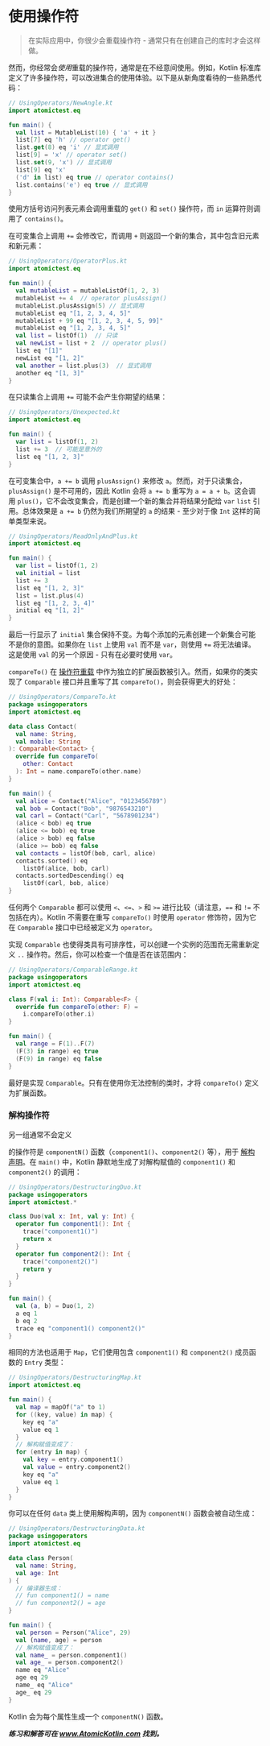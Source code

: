 # 使用操作符

> 在实际应用中，你很少会重载操作符 - 通常只有在创建自己的库时才会这样做。

然而，你经常会*使用*重载的操作符，通常是在不经意间使用。例如，Kotlin 标准库定义了许多操作符，可以改进集合的使用体验。以下是从新角度看待的一些熟悉代码：

```kotlin
// UsingOperators/NewAngle.kt
import atomictest.eq

fun main() {
  val list = MutableList(10) { 'a' + it }
  list[7] eq 'h' // operator get()
  list.get(8) eq 'i' // 显式调用
  list[9] = 'x' // operator set()
  list.set(9, 'x') // 显式调用
  list[9] eq 'x'
  ('d' in list) eq true // operator contains()
  list.contains('e') eq true // 显式调用
}
```

使用方括号访问列表元素会调用重载的 `get()` 和 `set()` 操作符，而 `in` 运算符则调用了 `contains()`。

在可变集合上调用 `+=` 会修改它，而调用 `+` 则返回一个新的集合，其中包含旧元素和新元素：

```kotlin
// UsingOperators/OperatorPlus.kt
import atomictest.eq

fun main() {
  val mutableList = mutableListOf(1, 2, 3)
  mutableList += 4  // operator plusAssign()
  mutableList.plusAssign(5) // 显式调用
  mutableList eq "[1, 2, 3, 4, 5]"
  mutableList + 99 eq "[1, 2, 3, 4, 5, 99]"
  mutableList eq "[1, 2, 3, 4, 5]"
  val list = listOf(1)  // 只读
  val newList = list + 2  // operator plus()
  list eq "[1]"
  newList eq "[1, 2]"
  val another = list.plus(3)  // 显式调用
  another eq "[1, 3]"
}
```

在只读集合上调用 `+=` 可能不会产生你期望的结果：

```kotlin
// UsingOperators/Unexpected.kt
import atomictest.eq

fun main() {
  var list = listOf(1, 2)
  list += 3  // 可能是意外的
  list eq "[1, 2, 3]"
}
```

在可变集合中，`a += b` 调用 `plusAssign()` 来修改 `a`。然而，对于只读集合，`plusAssign()` 是不可用的，因此 Kotlin 会将 `a += b` 重写为 `a = a + b`。这会调用 `plus()`，它不会改变集合，而是创建一个新的集合并将结果分配给 `var` `list` 引用。总体效果是 `a += b` 仍然为我们所期望的 `a` 的结果 - 至少对于像 `Int` 这样的简单类型来说。

```kotlin
// UsingOperators/ReadOnlyAndPlus.kt
import atomictest.eq

fun main() {
  var list = listOf(1, 2)
  val initial = list
  list += 3
  list eq "[1, 2, 3]"
  list = list.plus(4)
  list eq "[1, 2, 3, 4]"
  initial eq "[1, 2]"
}
```

最后一行显示了 `initial` 集合保持不变。为每个添加的元素创建一个新集合可能不是你的意图。如果你在 `list` 上使用 `val` 而不是 `var`，则使用 `+=` 将无法编译。这是使用 `val` 的另一个原因 - 只有在必要时使用 `var`。

`compareTo()` 在 [操作符重载](se07-ch04.md) 中作为独立的扩展函数被引入。然而，如果你的类实现了 `Comparable` 接口并且重写了其 `compareTo()`，则会获得更大的好处：

```kotlin
// UsingOperators/CompareTo.kt
package usingoperators
import atomictest.eq

data class Contact(
  val name: String,
  val mobile: String
): Comparable<Contact> {
  override fun compareTo(
    other: Contact
  ): Int = name.compareTo(other.name)
}

fun main() {
  val alice = Contact("Alice", "0123456789")
  val bob = Contact("Bob", "9876543210")
  val carl = Contact("Carl", "5678901234")
  (alice < bob) eq true
  (alice <= bob) eq true
  (alice > bob) eq false
  (alice >= bob) eq false
  val contacts = listOf(bob, carl, alice)
  contacts.sorted() eq
    listOf(alice, bob, carl)
  contacts.sortedDescending() eq
    listOf(carl, bob, alice)
}
```

任何两个 `Comparable` 都可以使用 `<`、`<=`、`>` 和 `>=` 进行比较（请注意，`==` 和 `!=` 不包括在内）。Kotlin 不需要在重写 `compareTo()` 时使用 `operator` 修饰符，因为它在 `Comparable` 接口中已经被定义为 `operator`。

实现 `Comparable` 也使得类具有可排序性，可以创建一个实例的范围而无需重新定义 `..` 操作符。然后，你可以检查一个值是否在该范围内：

```kotlin
// UsingOperators/ComparableRange.kt
package usingoperators
import atomictest.eq

class F(val i: Int): Comparable<F> {
  override fun compareTo(other: F) =
    i.compareTo(other.i)
}

fun main() {
  val range = F(1)..F(7)
  (F(3) in range) eq true
  (F(9) in range) eq false
}
```

最好是实现 `Comparable`。只有在使用你无法控制的类时，才将 `compareTo()` 定义为扩展函数。

### 解构操作符

另一组通常不会定义

的操作符是 `componentN()` 函数（`component1()`、`component2()` 等），用于 [解构声明](se03-ch07.md)。在 `main()` 中，Kotlin 静默地生成了对解构赋值的 `component1()` 和 `component2()` 的调用：

```kotlin
// UsingOperators/DestructuringDuo.kt
package usingoperators
import atomictest.*

class Duo(val x: Int, val y: Int) {
  operator fun component1(): Int {
    trace("component1()")
    return x
  }
  operator fun component2(): Int {
    trace("component2()")
    return y
  }
}

fun main() {
  val (a, b) = Duo(1, 2)
  a eq 1
  b eq 2
  trace eq "component1() component2()"
}
```

相同的方法也适用于 `Map`，它们使用包含 `component1()` 和 `component2()` 成员函数的 `Entry` 类型：

```kotlin
// UsingOperators/DestructuringMap.kt
import atomictest.eq

fun main() {
  val map = mapOf("a" to 1)
  for ((key, value) in map) {
    key eq "a"
    value eq 1
  }
  // 解构赋值变成了：
  for (entry in map) {
    val key = entry.component1()
    val value = entry.component2()
    key eq "a"
    value eq 1
  }
}
```

你可以在任何 `data` 类上使用解构声明，因为 `componentN()` 函数会被自动生成：

```kotlin
// UsingOperators/DestructuringData.kt
package usingoperators
import atomictest.eq

data class Person(
  val name: String,
  val age: Int
) {
  // 编译器生成：
  // fun component1() = name
  // fun component2() = age
}

fun main() {
  val person = Person("Alice", 29)
  val (name, age) = person
  // 解构赋值变成了：
  val name_ = person.component1()
  val age_ = person.component2()
  name eq "Alice"
  age eq 29
  name_ eq "Alice"
  age_ eq 29
}
```

Kotlin 会为每个属性生成一个 `componentN()` 函数。

***练习和解答可在 www.AtomicKotlin.com 找到。***